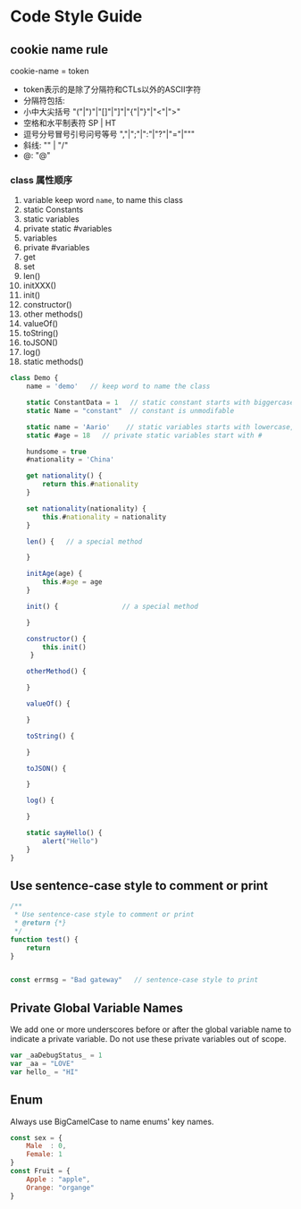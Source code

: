 # Code Style Guide

## cookie name rule
cookie-name       = token
* token表示的是除了分隔符和CTLs以外的ASCII字符  
* 分隔符包括:  
* 小中大尖括号 "("|")"|"[]"|"]"|"{"|"}"|"<"|">"  
* 空格和水平制表符 SP | HT  
* 逗号分号冒号引号问号等号 ","|";"|":"|"?"|"="|"\""  
* 斜线: "\" | "/"  
* @: "@"

### class 属性顺序

1. variable keep word `name`, to name this class
2. static Constants
3. static variables
4. private static #variables
5. variables
6. private #variables
7. get
8. set
9. len()
10. initXXX()
11. init()
12. constructor()
13. other methods()
14. valueOf()
15. toString()
16. toJSON()
17. log()
18. static methods()

```js
class Demo {
    name = 'demo'   // keep word to name the class

    static ConstantData = 1   // static constant starts with biggercase, and list in front of other properties/methods
    static Name = "constant"  // constant is unmodifable

    static name = 'Aario'    // static variables starts with lowercase, it's changable
    static #age = 18   // private static variables start with #

    hundsome = true
    #nationality = 'China'

    get nationality() {
        return this.#nationality
    }

    set nationality(nationality) {
        this.#nationality = nationality
    }

    len() {   // a special method

    }

    initAge(age) {
        this.#age = age
    }

    init() {                // a special method

    }

    constructor() {
        this.init()
     }

    otherMethod() {

    }

    valueOf() {

    }

    toString() {

    }

    toJSON() {

    }

    log() {

    }

    static sayHello() {
        alert("Hello")
    }
}
```



## Use sentence-case style to comment or print

```javascript
/**
 * Use sentence-case style to comment or print
 * @return {*}
 */
function test() {
    return
}


const errmsg = "Bad gateway"   // sentence-case style to print
```

## Private Global Variable Names

We add one or more underscores before or after the global variable name to indicate a private variable.
Do not use these private variables out of scope.

```javascript
var _aaDebugStatus_ = 1
var _aa = "LOVE"
var hello_ = "HI"  
```

## Enum

Always use BigCamelCase to name enums' key names.

```javascript
const sex = {
    Male  : 0,
    Female: 1
}
const Fruit = {
    Apple : "apple",
    Orange: "organge"
}
```